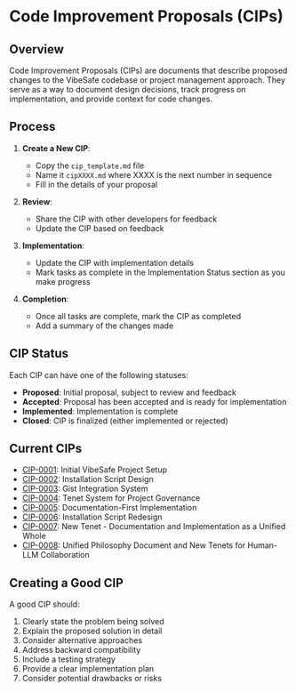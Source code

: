 # Code Improvement Proposals (CIPs)

## Overview

Code Improvement Proposals (CIPs) are documents that describe proposed changes to the VibeSafe codebase or project management approach. They serve as a way to document design decisions, track progress on implementation, and provide context for code changes.

## Process

1. **Create a New CIP**:
   - Copy the `cip_template.md` file
   - Name it `cipXXXX.md` where XXXX is the next number in sequence
   - Fill in the details of your proposal

2. **Review**:
   - Share the CIP with other developers for feedback
   - Update the CIP based on feedback

3. **Implementation**:
   - Update the CIP with implementation details
   - Mark tasks as complete in the Implementation Status section as you make progress

4. **Completion**:
   - Once all tasks are complete, mark the CIP as completed
   - Add a summary of the changes made

## CIP Status

Each CIP can have one of the following statuses:

- **Proposed**: Initial proposal, subject to review and feedback
- **Accepted**: Proposal has been accepted and is ready for implementation
- **Implemented**: Implementation is complete
- **Closed**: CIP is finalized (either implemented or rejected)

## Current CIPs

- [CIP-0001](./cip0001.md): Initial VibeSafe Project Setup
- [CIP-0002](./cip0002.md): Installation Script Design
- [CIP-0003](./cip0003.md): Gist Integration System
- [CIP-0004](./cip0004.md): Tenet System for Project Governance
- [CIP-0005](./cip0005.md): Documentation-First Implementation
- [CIP-0006](./cip0006.md): Installation Script Redesign
- [CIP-0007](./cip0007.md): New Tenet - Documentation and Implementation as a Unified Whole
- [CIP-0008](./cip0008.md): Unified Philosophy Document and New Tenets for Human-LLM Collaboration

## Creating a Good CIP

A good CIP should:

1. Clearly state the problem being solved
2. Explain the proposed solution in detail
3. Consider alternative approaches
4. Address backward compatibility
5. Include a testing strategy
6. Provide a clear implementation plan
7. Consider potential drawbacks or risks 
